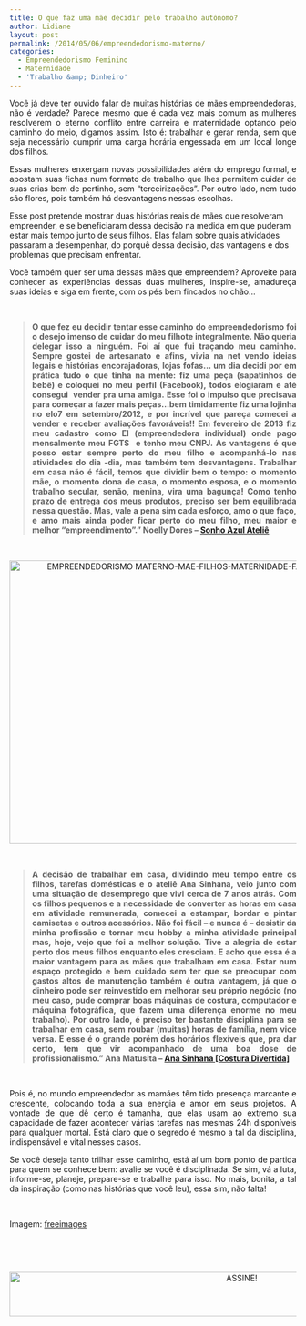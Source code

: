 ```yaml
---
title: O que faz uma mãe decidir pelo trabalho autônomo?
author: Lidiane
layout: post
permalink: /2014/05/06/empreendedorismo-materno/
categories:
  - Empreendedorismo Feminino
  - Maternidade
  - 'Trabalho &amp; Dinheiro'
---
```

<p style="text-align: justify;">
  Você já deve ter ouvido falar de muitas histórias de mães empreendedoras, não é verdade? Parece mesmo que é cada vez mais comum as mulheres resolverem o eterno conflito entre carreira e maternidade optando pelo caminho do meio, digamos assim. Isto é: trabalhar e gerar renda, sem que seja necessário cumprir uma carga horária engessada em um local longe dos filhos.
</p>

<p style="text-align: justify;" align="justify">
  Essas mulheres enxergam novas possibilidades além do emprego formal, e apostam suas fichas num formato de trabalho que lhes permitem cuidar de suas crias bem de pertinho, sem “terceirizações”. Por outro lado, nem tudo são flores, pois também há desvantagens nessas escolhas.
</p>

Esse post pretende mostrar duas histórias reais de mães que resolveram empreender, e se beneficiaram dessa decisão na medida em que puderam estar mais tempo junto de seus filhos. Elas falam sobre quais atividades passaram a desempenhar, do porquê dessa decisão, das vantagens e dos problemas que precisam enfrentar.

<p align="justify">
  Você também quer ser uma dessas mães que empreendem? Aproveite para conhecer as experiências dessas duas mulheres, inspire-se, amadureça suas ideias e siga em frente, com os pés bem fincados no chão…
</p>

&nbsp;

> <p align="justify">
>   <strong>O que fez eu decidir tentar esse caminho do empreendedorismo foi o desejo imenso de cuidar do meu filhote integralmente. Não queria delegar isso a ninguém. Foi aí que fui traçando meu caminho. Sempre gostei de artesanato e afins, vivia na net vendo ideias legais e histórias encorajadoras, lojas fofas&#8230; um dia decidi por em prática tudo o que tinha na mente: fiz uma peça (sapatinhos de bebê) e coloquei no meu perfil (Facebook), todos elogiaram e até consegui  vender pra uma amiga. Esse foi o impulso que precisava para começar a fazer mais peças&#8230;bem timidamente fiz uma lojinha no elo7 em setembro/2012, e por incrível que pareça comecei a vender e receber avaliações favoráveis!! Em fevereiro de 2013 fiz meu cadastro como EI (empreendedora individual) onde pago mensalmente meu FGTS  e tenho meu CNPJ. As vantagens é que posso estar sempre perto do meu filho e acompanhá-lo nas atividades do dia -dia, mas também tem desvantagens. Trabalhar em casa não é fácil, temos que dividir bem o tempo: o momento mãe, o momento dona de casa, o momento esposa, e o momento trabalho secular, senão, menina, vira uma bagunça! Como tenho prazo de entrega dos meus produtos, preciso ser bem equilibrada nessa questão. Mas, vale a pena sim cada esforço, amo o que faço, e amo mais ainda poder ficar perto do meu filho, meu maior e melhor &#8220;empreendimento&#8221;.” Noelly Dores – </strong><a href="http://www.elo7.com.br/sonhoazulatelie" target="_blank" rel="noopener noreferrer"><strong>Sonho Azul Ateliê</strong></a>
> </p>

&nbsp;

<p align="center">
  <a href="https://www.trololodemulher.com.br/2014/04/EMPREENDEDORISMO-MATERNO-MAE-FILHOS-MATERNIDADE-FAMILIA.jpg"><img class="alignnone size-full wp-image-10004" src="https://www.trololodemulher.com.br/2014/04/EMPREENDEDORISMO-MATERNO-MAE-FILHOS-MATERNIDADE-FAMILIA.jpg" alt="EMPREENDEDORISMO MATERNO-MAE-FILHOS-MATERNIDADE-FAMILIA" width="600" height="498" /></a>
</p>

&nbsp;

> <p align="justify">
>   <strong>A decisão de trabalhar em casa, dividindo meu tempo entre os filhos, tarefas domésticas e o ateliê Ana Sinhana, veio junto com uma situação de desemprego que vivi cerca de 7 anos atrás. Com os filhos pequenos e a necessidade de converter as horas em casa em atividade remunerada, comecei a estampar, bordar e pintar camisetas e outros acessórios. Não foi fácil &#8211; e nunca é &#8211; desistir da minha profissão e tornar meu hobby a minha atividade principal mas, hoje, vejo que foi a melhor solução. Tive a alegria de estar perto dos meus filhos enquanto eles cresciam. E acho que essa é a maior vantagem para as mães que trabalham em casa. Estar num espaço protegido e bem cuidado sem ter que se preocupar com gastos altos de manutenção também é outra vantagem, já que o dinheiro pode ser reinvestido em melhorar seu próprio negócio (no meu caso, pude comprar boas máquinas de costura, computador e máquina fotográfica, que fazem uma diferença enorme no meu trabalho). Por outro lado, é preciso ter bastante disciplina para se trabalhar em casa, sem roubar (muitas) horas de família, nem vice versa. E esse é o grande porém dos horários flexíveis que, pra dar certo, tem que vir acompanhado de uma boa dose de profissionalismo.” Ana Matusita – </strong><a href="http://www.anasinhana.com.br/" target="_blank" rel="noopener noreferrer"><strong>Ana Sinhana [Costura Divertida]</strong></a>
> </p>

&nbsp;

<p align="justify">
  Pois é, no mundo empreendedor as mamães têm tido presença marcante e crescente, colocando toda a sua energia e amor em seus projetos. A vontade de que dê certo é tamanha, que elas usam ao extremo sua capacidade de fazer acontecer várias tarefas nas mesmas 24h disponíveis para qualquer mortal. Está claro que o segredo é mesmo a tal da disciplina, indispensável e vital nesses casos.
</p>

<p align="justify">
  Se você deseja tanto trilhar esse caminho, está aí um bom ponto de partida para quem se conhece bem: avalie se você é disciplinada. Se sim, vá a luta, informe-se, planeje, prepare-se e trabalhe para isso. No mais, bonita, a tal da inspiração (como nas histórias que você leu), essa sim, não falta!
</p>

&nbsp;

Imagem: <a href="http://www.freeimages.com/" target="_blank" rel="noopener noreferrer">freeimages</a>

&nbsp;

&nbsp;

<p align="center">
  <a href="http://feedburner.google.com/fb/a/mailverify?uri=blogBichaFemea&loc=en_US" target="_blank" rel="noopener noreferrer"><img class="alignnone size-full wp-image-10439" src="https://www.trololodemulher.com.br/2014/09/ASSINE.png" alt="ASSINE!" width="800" height="78" /></a>
</p>